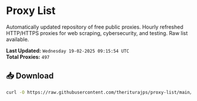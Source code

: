 # Proxy List

Automatically updated repository of free public proxies. Hourly refreshed HTTP/HTTPS proxies for web scraping, cybersecurity, and testing. Raw list available.

**Last Updated:** `Wednesday 19-02-2025 09:15:54 UTC`  
**Total Proxies:** `497`

## 📥 Download
```bash
curl -O https://raw.githubusercontent.com/theriturajps/proxy-list/main/proxies.txt
